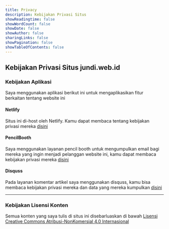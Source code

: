```yaml
---
title: Privacy
description: Kebijakan Privasi Situs
showReadingtime: false
showWordCount: false
showDate: false
showAuthor: false
sharingLinks: false
showPagination: false
showTableOfContents: false
---
```


## Kebijakan Privasi Situs jundi.web.id

### Kebijakan Aplikasi

Saya menggunakan aplikasi berikut ini untuk mengaplikasikan fitur berkaitan tentang website ini

#### Netlify

Situs ini di-host oleh Netlify. Kamu dapat membaca tentang kebijakan privasi mereka [disini](https://www.netlify.com/privacy/ 'Netlify Privasi')

#### PencilBooth

Saya menggunakan layanan pencil booth untuk mengumpulkan email bagi mereka yang ingin menjadi pelanggan website ini, kamu dapat membaca kebijakan privasi mereka [disini](https://pencilbooth.com/privacy) 

#### Disquss

Pada layanan komentar artikel saya menggunakan disquss, kamu bisa membaca kebijakan privasi mereka dan data yang mereka kumpulkan [disini](https://help.disqus.com/en/articles/1717103-disqus-privacy-policy 'Kebijakan Privasi Disquss')

---

### Kebijakan Lisensi Konten

Semua konten yang saya tulis di situs ini disebarluaskan di bawah [Lisensi Creative Commons Atribusi-NonKomersial 4.0 Internasional](http://creativecommons.org/licenses/by-nc/4.0/)
